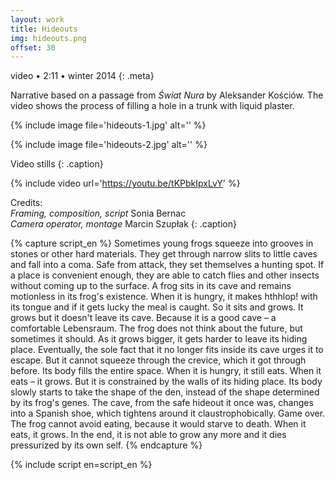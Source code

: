 ```yaml
---
layout: work
title: Hideouts
img: hideouts.png
offset: 30
---
```


video • 2:11 • winter 2014
{: .meta}

Narrative based on a passage from _Świat Nura_ by Aleksander Kościów. The video shows the process of filling a hole in a trunk with liquid plaster.

{% include image file='hideouts-1.jpg' alt='' %}

{% include image file='hideouts-2.jpg' alt='' %}

Video stills
{: .caption}

{% include video url='https://youtu.be/tKPbkIpxLvY' %}

Credits:  
_Framing, composition, script_ Sonia Bernac  
_Camera operator, montage_ Marcin Szupłak
{: .caption}

{% capture script_en %}
Sometimes young frogs squeeze into grooves in stones or other hard materials. They get through narrow slits to little caves and fall into a coma. Safe from attack, they set themselves a hunting spot. If a place is convenient enough, they are able to catch flies and other insects without coming up to the surface. A frog sits in its cave and remains motionless in its frog's existence. When it is hungry, it makes hthhlop! with its tongue and if it gets lucky the meal is caught. So it sits and grows. It grows but it doesn't leave its cave. Because it is a good cave – a comfortable Lebensraum. The frog does not think about the future, but sometimes it should. As it grows bigger, it gets harder to leave its hiding place. Eventually, the sole fact that it no longer fits inside its cave urges it to escape. But it cannot squeeze through the crevice, which it got through before. Its body fills the entire space. When it is hungry, it still eats. When it eats – it grows. But it is constrained by the walls of its hiding place. Its body slowly starts to take the shape of the den, instead of the shape determined by its frog's genes. The cave, from the safe hideout it once was, changes into a Spanish shoe, which tightens around it claustrophobically. Game over. The frog cannot avoid eating, because it would starve to death. When it eats, it grows. In the end, it is not able to grow any more and it dies pressurized by its own self.
{% endcapture %}

{% include script en=script_en %}